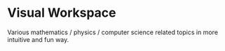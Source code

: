 # Visual Workspace
Various mathematics / physics / computer science related topics in more intuitive and fun way.
